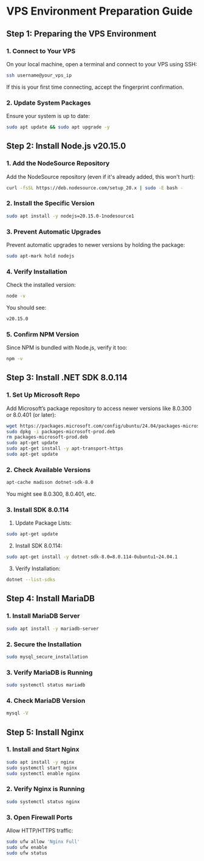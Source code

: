 # VPS Environment Preparation Guide

## Step 1: Preparing the VPS Environment

### 1. Connect to Your VPS

On your local machine, open a terminal and connect to your VPS using SSH:

```bash
ssh username@your_vps_ip
```

If this is your first time connecting, accept the fingerprint confirmation.

### 2. Update System Packages

Ensure your system is up to date:

```bash
sudo apt update && sudo apt upgrade -y
```

## Step 2: Install Node.js v20.15.0

### 1. Add the NodeSource Repository

Add the NodeSource repository (even if it's already added, this won't hurt):

```bash
curl -fsSL https://deb.nodesource.com/setup_20.x | sudo -E bash -
```

### 2. Install the Specific Version

```bash
sudo apt install -y nodejs=20.15.0-1nodesource1
```

### 3. Prevent Automatic Upgrades

Prevent automatic upgrades to newer versions by holding the package:

```bash
sudo apt-mark hold nodejs
```

### 4. Verify Installation

Check the installed version:

```bash
node -v
```

You should see:

```bash
v20.15.0
```

### 5. Confirm NPM Version

Since NPM is bundled with Node.js, verify it too:

```bash
npm -v
```

## Step 3: Install .NET SDK 8.0.114

### 1. Set Up Microsoft Repo

Add Microsoft’s package repository to access newer versions like 8.0.300 or 8.0.401 (or later):

```bash
wget https://packages.microsoft.com/config/ubuntu/24.04/packages-microsoft-prod.deb -O packages-microsoft-prod.deb
sudo dpkg -i packages-microsoft-prod.deb
rm packages-microsoft-prod.deb
sudo apt-get update
sudo apt-get install -y apt-transport-https
sudo apt-get update
```

### 2. Check Available Versions

```bash
apt-cache madison dotnet-sdk-8.0
```

You might see 8.0.300, 8.0.401, etc.

### 3. Install SDK 8.0.114

1. Update Package Lists:

```bash
sudo apt-get update
```

2. Install SDK 8.0.114:

```bash
sudo apt-get install -y dotnet-sdk-8.0=8.0.114-0ubuntu1~24.04.1
```

3. Verify Installation:

```bash
dotnet --list-sdks
```

## Step 4: Install MariaDB

### 1. Install MariaDB Server

```bash
sudo apt install -y mariadb-server
```

### 2. Secure the Installation

```bash
sudo mysql_secure_installation
```

### 3. Verify MariaDB is Running

```bash
sudo systemctl status mariadb
```

### 4. Check MariaDB Version

```bash
mysql -V
```

## Step 5: Install Nginx

### 1. Install and Start Nginx

```bash
sudo apt install -y nginx
sudo systemctl start nginx
sudo systemctl enable nginx
```

### 2. Verify Nginx is Running

```bash
sudo systemctl status nginx
```

### 3. Open Firewall Ports

Allow HTTP/HTTPS traffic:

```bash
sudo ufw allow 'Nginx Full'
sudo ufw enable
sudo ufw status
```
